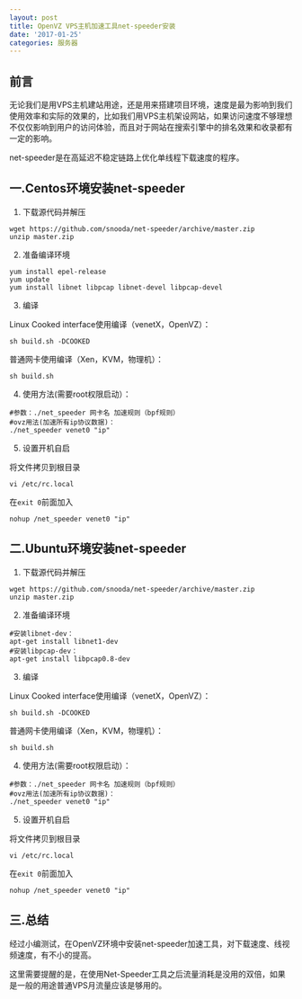 ```yaml
---
layout: post
title: OpenVZ VPS主机加速工具net-speeder安装
date: '2017-01-25'
categories: 服务器
---
```


## 前言

无论我们是用VPS主机建站用途，还是用来搭建项目环境，速度是最为影响到我们使用效率和实际的效果的，比如我们用VPS主机架设网站，如果访问速度不够理想不仅仅影响到用户的访问体验，而且对于网站在搜索引擎中的排名效果和收录都有一定的影响。

net-speeder是在高延迟不稳定链路上优化单线程下载速度的程序。

## 一.Centos环境安装net-speeder

1. 下载源代码并解压

```
wget https://github.com/snooda/net-speeder/archive/master.zip
unzip master.zip
```


2. 准备编译环境

```
yum install epel-release
yum update
yum install libnet libpcap libnet-devel libpcap-devel
```

3. 编译

Linux Cooked interface使用编译（venetX，OpenVZ）：

```
sh build.sh -DCOOKED
```

普通网卡使用编译（Xen，KVM，物理机）：

```
sh build.sh
```

4. 使用方法(需要root权限启动）：

```
#参数：./net_speeder 网卡名 加速规则（bpf规则）
#ovz用法(加速所有ip协议数据)：
./net_speeder venet0 "ip"
```

5. 设置开机自启

将文件拷贝到根目录

```
vi /etc/rc.local
```

在`exit 0`前面加入

```
nohup /net_speeder venet0 "ip"
```

## 二.Ubuntu环境安装net-speeder

1. 下载源代码并解压

```
wget https://github.com/snooda/net-speeder/archive/master.zip
unzip master.zip
```

2. 准备编译环境

```
#安装libnet-dev：
apt-get install libnet1-dev
#安装libpcap-dev：
apt-get install libpcap0.8-dev
```

3. 编译

Linux Cooked interface使用编译（venetX，OpenVZ）：

```
sh build.sh -DCOOKED
```

普通网卡使用编译（Xen，KVM，物理机）：

```
sh build.sh
```

4. 使用方法(需要root权限启动）：

```
#参数：./net_speeder 网卡名 加速规则（bpf规则）
#ovz用法(加速所有ip协议数据)：
./net_speeder venet0 "ip"
```

5. 设置开机自启

将文件拷贝到根目录

```
vi /etc/rc.local
```

在`exit 0`前面加入

```
nohup /net_speeder venet0 "ip"
```

## 三.总结

经过小编测试，在OpenVZ环境中安装net-speeder加速工具，对下载速度、线视频速度，有不小的提高。

这里需要提醒的是，在使用Net-Speeder工具之后流量消耗是没用的双倍，如果是一般的用途普通VPS月流量应该是够用的。
